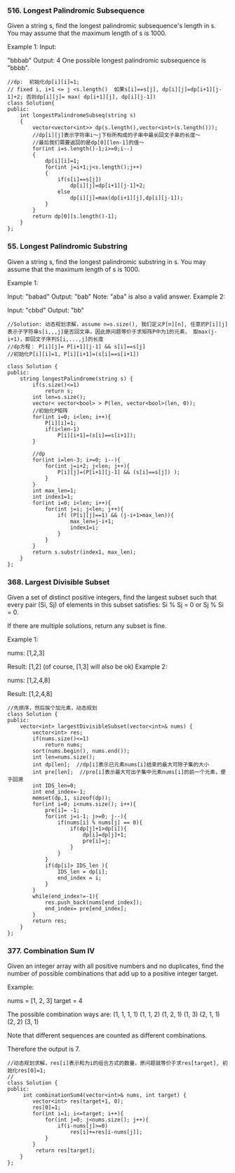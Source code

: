 ### 516. Longest Palindromic Subsequence
Given a string s, find the longest palindromic subsequence's length in s. You may assume that the maximum length of s is 1000.

Example 1:
Input:

"bbbab"
Output:
4
One possible longest palindromic subsequence is "bbbb".
```
//dp:  初始化dp[i][i]=1;
// fixed i, i+1 <= j <s.length()  如果s[i]==s[j], dp[i][j]=dp[i+1][j-1]+2; 否则dp[i][j]= max( dp[i+1][j], dp[i][j-1])
class Solution{
public:
    int longestPalindromeSubseq(string s)
    {
        vector<vector<int>> dp(s.length(),vector<int>(s.length()));
        //dp[i][j]表示字符串i～j下标所构成的子串中最长回文子串的长度～
        //最后我们需要返回的是dp[0][len-1]的值～
        for(int i=s.length()-1;i>=0;i--)
        {
            dp[i][i]=1;
            for(int j=i+1;j<s.length();j++)
            {
                if(s[i]==s[j])
                    dp[i][j]=dp[i+1][j-1]+2;
                else
                    dp[i][j]=max(dp[i+1][j],dp[i][j-1]);
            }
        }
        return dp[0][s.length()-1];
    }
};
```
### 55. Longest Palindromic Substring
Given a string s, find the longest palindromic substring in s. You may assume that the maximum length of s is 1000.

Example 1:

Input: "babad"
Output: "bab"
Note: "aba" is also a valid answer.
Example 2:

Input: "cbbd"
Output: "bb"

```
//Solution: 动态规划求解，assume n=s.size(), 我们定义P[n][n], 任意的P[i][j]表示子字符串s[i,,,j]是否回文串，因此原问题等价于求矩阵P中为1的元素， 取max(j-i+1)，即回文子序列S[i,...,j]的长度
//dp方程： P[i][j]= P[i+1][j-1] && s[i]==s[j]
//初始化P[i][i]=1, P[i][i+1]=(s[i]==s[i+1])

class Solution {
public:
    string longestPalindrome(string s) {
        if(s.size()<=1)
            return s;
        int len=s.size();
        vector< vector<bool> > P(len, vector<bool>(len, 0));
        //初始化P矩阵
        for(int i=0; i<len; i++){
            P[i][i]=1;
            if(i<len-1)
                P[i][i+1]=(s[i]==s[i+1]);
        }
        
        //dp
        for(int i=len-3; i>=0; i--){
            for(int j=i+2; j<len; j++){
                P[i][j]=(P[i+1][j-1] && (s[i]==s[j]) );
            }
        }
        int max_len=1;
        int index1=1;
        for(int i=0; i<len; i++){
            for(int j=i; j<len; j++){
                if( (P[i][j]==1) && (j-i+1>max_len)){
                    max_len=j-i+1;
                    index1=i;
                }
            }
        }
        return s.substr(index1, max_len);     
    }
};
```

### 368. Largest Divisible Subset

Given a set of distinct positive integers, find the largest subset such that every pair (Si, Sj) of elements in this subset satisfies: Si % Sj = 0 or Sj % Si = 0.

If there are multiple solutions, return any subset is fine.

Example 1:

nums: [1,2,3]

Result: [1,2] (of course, [1,3] will also be ok)
Example 2:

nums: [1,2,4,8]

Result: [1,2,4,8]
```
//先排序，然后挨个加元素，动态规划
class Solution {
public:
    vector<int> largestDivisibleSubset(vector<int>& nums) {
        vector<int> res;
        if(nums.size()<=1)
            return nums;
        sort(nums.begin(), nums.end());
        int len=nums.size();
        int dp[len];  //dp[i]表示已元素nums[i]结束的最大可除子集的大小
        int pre[len];  //pre[i]表示最大可出子集中元素nums[i]的前一个元素，便于回溯
        int IDS_len=0;
        int end_index=-1;
        memset(dp,1, sizeof(dp));
        for(int i=0; i<nums.size(); i++){
            pre[i]= -1;
            for(int j=i-1; j>=0; j--){
                if(nums[i] % nums[j] == 0){
                    if(dp[j]+1>dp[i]){
                        dp[i]=dp[j]+1;
                        pre[i]=j;
                    }
                }
            }
            if(dp[i]> IDS_len ){
                IDS_len = dp[i];
                end_index = i;
            }
        }
        while(end_index!=-1){
            res.push_back(nums[end_index]);
            end_index= pre[end_index];
        }
        return res;
    }
};

```
### 377. Combination Sum IV

Given an integer array with all positive numbers and no duplicates, find the number of possible combinations that add up to a positive integer target.

Example:

nums = [1, 2, 3]
target = 4

The possible combination ways are:
(1, 1, 1, 1)
(1, 1, 2)
(1, 2, 1)
(1, 3)
(2, 1, 1)
(2, 2)
(3, 1)

Note that different sequences are counted as different combinations.

Therefore the output is 7.
```
//动态规划求解，res[i]表示和为i的组合方式的数量，原问题就等价于求res[target], 初始化res[0]=1;
//
class Solution {
public:
     int combinationSum4(vector<int>& nums, int target) {
        vector<int> res(target+1, 0);
        res[0]=1;
        for(int i=1; i<=target; i++){
            for(int j=0; j<nums.size(); j++){
                if(i-nums[j]>=0)
                    res[i]+=res[i-nums[j]];
            }
        }
         return res[target];
    }
};
```
